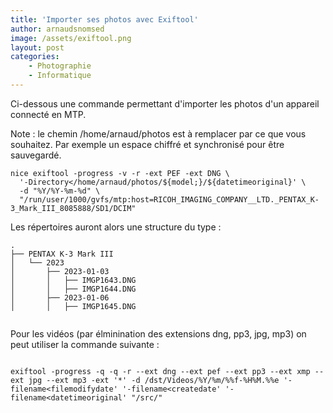 ```yaml
---
title: 'Importer ses photos avec Exiftool'
author: arnaudsnomsed
image: /assets/exiftool.png
layout: post
categories:
    - Photographie
    - Informatique
---
```


Ci-dessous une commande permettant d'importer les photos d'un appareil
connecté en MTP.

Note : le chemin /home/arnaud/photos est à remplacer par ce que vous
souhaitez. Par exemple un espace chiffré et synchronisé pour être
sauvegardé.

```
nice exiftool -progress -v -r -ext PEF -ext DNG \
  '-Directory</home/arnaud/photos/${model;}/${datetimeoriginal}' \
  -d "%Y/%Y-%m-%d" \
  "/run/user/1000/gvfs/mtp:host=RICOH_IMAGING_COMPANY__LTD._PENTAX_K-3_Mark_III_8085888/SD1/DCIM"

```

Les répertoires auront alors une structure du type :

```
.
├── PENTAX K-3 Mark III
│   └── 2023
│       ├── 2023-01-03
│       │   ├── IMGP1643.DNG
│       │   ├── IMGP1644.DNG
│       ├── 2023-01-06
│       │   ├── IMGP1645.DNG


```

Pour les vidéos (par élminination des extensions dng, pp3, jpg, mp3) on peut utiliser la commande suivante :

```

exiftool -progress -q -q -r --ext dng --ext pef --ext pp3 --ext xmp --ext jpg --ext mp3 -ext '*' -d /dst/Videos/%Y/%m/%%f-%H%M.%%e '-filename<filemodifydate' '-filename<createdate' '-filename<datetimeoriginal' "/src/"

```
